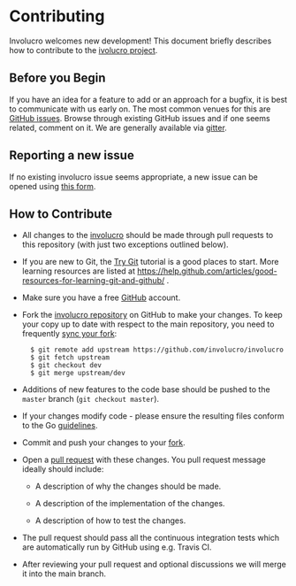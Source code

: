 # Contributing

Involucro welcomes new development!
This document briefly describes how to contribute to the [ivolucro project](https://github.com/involucro/involucro).

## Before you Begin

If you have an idea for a feature to add or an approach for a bugfix,
it is best to communicate with us early on. The most common venues for this are
[GitHub issues](https://github.com/involucro/involucro/issues).
Browse through existing GitHub issues and if one seems related,
comment on it. We are generally available via [gitter](https://gitter.im/involucro/involucro).

## Reporting a new issue

If no existing involucro issue seems appropriate, a new issue can be
opened using [this form](https://github.com/involucro/involucro/issues/new).

## How to Contribute

* All changes to the [involucro](https://github.com/involucro/involucro)
  should be made through pull requests to this repository (with just two
  exceptions outlined below).

* If you are new to Git, the [Try Git](http://try.github.com/) tutorial is a good places to start.
  More learning resources are listed at https://help.github.com/articles/good-resources-for-learning-git-and-github/ .

* Make sure you have a free [GitHub](https://github.com/) account.

* Fork the [involucro repository](https://github.com/involucro/involucro) on
  GitHub to make your changes.
  To keep your copy up to date with respect to the main repository, you need to
  frequently [sync your fork](https://help.github.com/articles/syncing-a-fork/):
  ```
    $ git remote add upstream https://github.com/involucro/involucro
    $ git fetch upstream
    $ git checkout dev
    $ git merge upstream/dev
  ```

* Additions of new features to the code base should be pushed to the `master` branch (`git
  checkout master`).

* If your changes modify code - please ensure the resulting files
  conform to the Go [guidelines](https://gobyexample.com/).

* Commit and push your changes to your
  [fork](https://help.github.com/articles/pushing-to-a-remote/).

* Open a [pull
  request](https://help.github.com/articles/creating-a-pull-request/)
  with these changes. You pull request message ideally should include:

   * A description of why the changes should be made.

   * A description of the implementation of the changes.

   * A description of how to test the changes.

* The pull request should pass all the continuous integration tests which are
  automatically run by GitHub using e.g. Travis CI.

* After reviewing your pull request and optional discussions we will merge it into the main branch.
